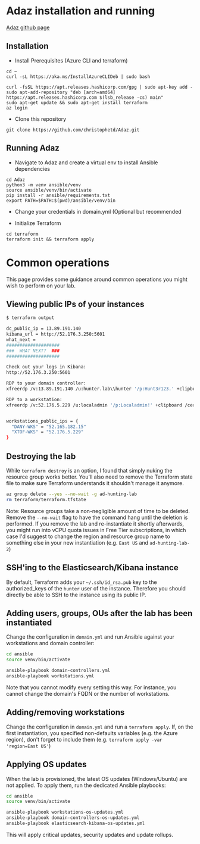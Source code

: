 # Adaz installation and running

[Adaz github page](https://github.com/christophetd/Adaz)

## Installation
- Install Prerequisites (Azure CLI and terraform)
```
cd ~
curl -sL https://aka.ms/InstallAzureCLIDeb | sudo bash

curl -fsSL https://apt.releases.hashicorp.com/gpg | sudo apt-key add -
sudo apt-add-repository "deb [arch=amd64] https://apt.releases.hashicorp.com $(lsb_release -cs) main"
sudo apt-get update && sudo apt-get install terraform
az login
```
-   Clone this repository
```
git clone https://github.com/christophetd/Adaz.git
```
## Running Adaz
-   Navigate to Adaz and create a virtual env to install Ansible dependencies
```
cd Adaz
python3 -m venv ansible/venv 
source ansible/venv/bin/activate
pip install -r ansible/requirements.txt
export PATH=$PATH:$(pwd)/ansible/venv/bin
```

-   Change your credentials in domain.yml (Optional but recommended
    
-   Initialize Terraform
```
cd terraform
terraform init && terraform apply
```
# Common operations

This page provides some guidance around common operations you might wish to perform on your lab.

## Viewing public IPs of your instances


```bash
$ terraform output

dc_public_ip = 13.89.191.140
kibana_url = http://52.176.3.250:5601
what_next =
####################
###  WHAT NEXT?  ###
####################

Check out your logs in Kibana:
http://52.176.3.250:5601

RDP to your domain controller:
xfreerdp /v:13.89.191.140 /u:hunter.lab\\hunter '/p:Hunt3r123.' +clipboard /cert-ignore

RDP to a workstation:
xfreerdp /v:52.176.5.229 /u:localadmin '/p:Localadmin!' +clipboard /cert-ignore


workstations_public_ips = {
  "DANY-WKS" = "52.165.182.15"
  "XTOF-WKS" = "52.176.5.229"
}
```

## Destroying the lab

While `terraform destroy` is an option, I found that simply nuking the resource group works better. You'll also need to remove the Terraform state file to make sure Terraform understands it shouldn't manage it anymore.

```bash
az group delete --yes --no-wait -g ad-hunting-lab
rm terraform/terraform.tfstate
```

Note: Resource groups take a non-negligible amount of time to be deleted. Remove the `--no-wait` flag to have the command hang until the deletion is performed. If you remove the lab and re-instantiate it shortly afterwards, you might run into vCPU quota issues in Free Tier subscriptions, in which case I'd suggest to change the region and resource group name to something else in your new instantiation (e.g. `East US` and `ad-hunting-lab-2`)

## SSH'ing to the Elasticsearch/Kibana instance

By default, Terraform adds your `~/.ssh/id_rsa.pub` key to the authorized_keys of the `hunter` user of the instance. Therefore you should directly be able to SSH to the instance using its public IP.

## Adding users, groups, OUs after the lab has been instantiated

Change the configuration in `domain.yml` and run Ansible against your workstations and domain controller:

```bash
cd ansible
source venv/bin/activate

ansible-playbook domain-controllers.yml
ansible-playbook workstations.yml
```

Note that you cannot modify every setting this way. For instance, you cannot change the domain's FQDN or the number of workstations.

## Adding/removing workstations

Change the configuration in `domain.yml` and run a `terraform apply`. If, on the first instantiation, you specified non-defaults variables (e.g. the Azure region), don't forget to include them (e.g. `terraform apply -var 'region=East US'`) 

## Applying OS updates

When the lab is provisioned, the latest OS updates (Windows/Ubuntu) are not applied. To apply them, run the dedicated Ansible playbooks:

```bash
cd ansible
source venv/bin/activate

ansible-playbook workstations-os-updates.yml
ansible-playbook domain-controllers-os-updates.yml
ansible-playbook elasticsearch-kibana-os-updates.yml
```

This will apply critical updates, security updates and update rollups.
